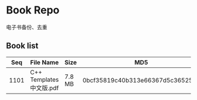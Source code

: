 Book Repo
=========

电子书备份、去重

Book list
---------

| Seq | File Name | Size | MD5 |
| --- | --------- | ---- | --- |
| 1101 | C++ Templates 中文版.pdf | 7.8 MB | 0bcf35819c40b313e66367d5c36525bd | 

